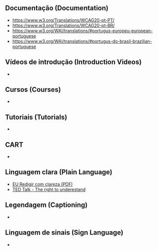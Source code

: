 
## Documentação (Documentation)
* https://www.w3.org/Translations/WCAG20-pt-PT/
* https://www.w3.org/Translations/WCAG20-pt-BR/
* https://www.w3.org/WAI/translations/#portugus-europeu-european-portuguese
* https://www.w3.org/WAI/translations/#portugus-do-brasil-brazilian-portuguese

## Vídeos de introdução (Introduction Videos)
* 

## Cursos (Courses)
*

## Tutoriais (Tutorials)
*

## CART
*

## Linguagem clara (Plain Language)
* [EU Redigir com clareza (PDF)](https://github.com/accessibility/multilingual/blob/master/HowToWriteClearly/HC0215257PTN.pt.pdf)
* [TED Talk - The right to underestand](https://wordstodeeds.com/2012/08/13/plain-language-in-portugal/)

## Legendagem (Captioning)
*

## Linguagem de sinais (Sign Language)
*

